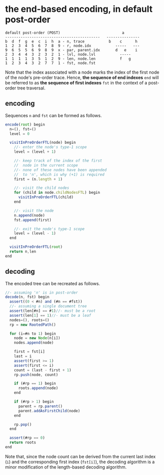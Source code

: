 
<!-- ======================================================================= -->
# the end-based encoding, in default post-order

```
default post-order (POST)                            a
-------------------------------------------   ---------------
b  d  f  g  e  c  i  h  a - n, trace           b    c      h
1  2  3  4  5  6  7  8  9 - r, node.idx           -----   ---
9  6  5  5  6  9  8  9  x - par, parent.idx       d   e    i
2  3  4  4  3  2  3  2  1 - lvl, node.lvl           -----
1  1  1  1  3  5  1  2  9 - len, node.len           f   g
1  2  3  4  3  2  7  7  1 - fst, node.fst
```

Note that the index associated with a node marks the index of the first node
of the node's pre-order trace. Hence, **the sequence of end indexes** `end`
will be referred to as **the sequence of first indexes** `fst` in the context
of a post-order tree traversal.

<!-- ======================================================================= -->
## encoding

Sequences `n` and `fst` can be formed as follows.

```js
encode(root) begin
  n=(), fst=()
  level = 0

  visitInPreOrderFTL(node) begin
    //- enter the node's type-1 scope
    level = (level + 1)

    //- keep track of the index of the first
    //  node in the current scope
    //- none of these nodes have been appended
    //  to 'n', which is why (+1) is required
    first = (n.length + 1)

    //- visit the child nodes
    for (child in node.childNodesFTL) begin
      visitInPreOrderFTL(child)
    end

    //- visit the node
    n.append(node)
    fst.append(first)

    //- exit the node's type-1 scope
    level = (level - 1)
  end

  visitInPreOrderFTL(root)
  return n,len
end
```

<!-- ======================================================================= -->
## decoding

The encoded tree can be recreated as follows.

```js
//- assuming 'n' is in post-order
decode(n, fst) begin
  assert((0 < #n) and (#n == #fst))
  //- assuming a single document tree
  assert(len[#n] == #1)//- must be a root
  assert(len[1] == 1)//- must be a leaf
  nodes=(), roots=()
  rp = new RootedPath()

  for (i=#n to 1) begin
    node = new Node(n[i])
    nodes.append(node)

    first = fst[i]
    last = i
    assert(first >= 1)
    assert(first <= i)
    count = (last - first + 1)
    rp.push(node, count)

    if (#rp == 1) begin
      roots.append(node)
    end

    if (#rp > 1) begin
      parent = rp.parent()
      parent.addAsFirstChild(node)
    end

    rp.pop()
  end

  assert(#rp == 0)
  return roots
end
```

Note that, since the node count can be derived from the current last index
(`i`) and the corresponding first index (`fst[i]`), the decoding algorithm
is a minor modification of the length-based decoding algorithm.
